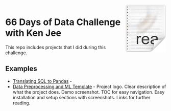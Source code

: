 <img src="icon.png" align="right" />

# 66 Days of Data Challenge with Ken Jee

This repo includes projects that I did during this challenge. 

## Examples

- [Translating SQL to Pandas](https://github.com/asad-mahmood/66DaysOfData/tree/main/Data%20Preprocessing%20and%20ML%20Template) - 
- [Data Preprocessing and ML Template](https://github.com/asad-mahmood/66DaysOfData/tree/main/SQL%20to%20Pandas) - Project logo. Clear description of what the project does. Demo screenshot. TOC for easy navigation. Easy installation and setup sections with screenshots. Links for further reading.
